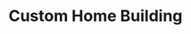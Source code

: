 ---
title: Custom Home Building
seo:
  page_title:
  meta_description:
  featured_image: /uploads/
  featured_image_alt:
solutions:
  enabled: true
  heading: 
  body: >-
    
  image_url: /uploads/
  image_alt:
---